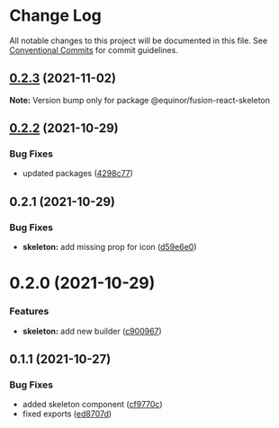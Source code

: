 # Change Log

All notable changes to this project will be documented in this file.
See [Conventional Commits](https://conventionalcommits.org) for commit guidelines.

## [0.2.3](https://github.com/equinor/fusion-react-components/compare/@equinor/fusion-react-skeleton@0.2.2...@equinor/fusion-react-skeleton@0.2.3) (2021-11-02)

**Note:** Version bump only for package @equinor/fusion-react-skeleton





## [0.2.2](https://github.com/equinor/fusion-react-components/compare/@equinor/fusion-react-skeleton@0.2.1...@equinor/fusion-react-skeleton@0.2.2) (2021-10-29)


### Bug Fixes

* updated packages ([4298c77](https://github.com/equinor/fusion-react-components/commit/4298c778c4c5385398a92d8b71feee3b17ba64c0))





## 0.2.1 (2021-10-29)


### Bug Fixes

* **skeleton:** add missing prop for icon ([d59e6e0](https://github.com/equinor/fusion-react-components/commit/d59e6e018044cb394245607a05da2d066deb8076))





# 0.2.0 (2021-10-29)


### Features

* **skeleton:** add new builder ([c900967](https://github.com/equinor/fusion-react-components/commit/c90096718d477eeb3a6948d3fa34422ea0983e1d))





## 0.1.1 (2021-10-27)


### Bug Fixes

* added skeleton component ([cf9770c](https://github.com/equinor/fusion-react-components/commit/cf9770ccf9916944cd307c9571577b09e1b41fe4))
* fixed exports ([ed8707d](https://github.com/equinor/fusion-react-components/commit/ed8707db66c19f4e715a6978cd68581ab8af35e4))
